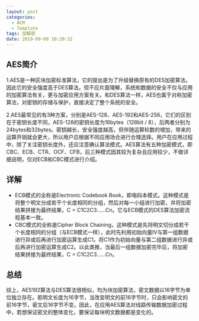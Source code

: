 ```yaml
---
layout: post
categories:
  - ACM
  - Template
tags: 加解密
date: 2019-09-09 10:20:32
---
```


## AES简介
  1.AES是一种区块加密标准算法，它的提出是为了升级替换原有的DES加密算法。因此它的安全强度高于DES算法。但不应片面理解，系统和数据的安全不仅与应用的加密算法有关，更与加密应用方案有关。和DES算法一样，AES也属于对称加密算法，对密钥的存储与保护，直接决定了整个系统的安全。

  2.AES最常见的有3种方案，分别是AES-128、AES-192和AES-256，它们的区别在于密钥长度不同，AES-128的密钥长度为16bytes（128bit / 8），后两者分别为24bytes和32bytes。密钥越长，安全强度越高，但伴随运算轮数的增加，带来的运算开销就会更大，所以用户应根据不同应用场合进行合理选择。用户在应用过程中，除了关注密钥长度外，还应注意确认算法模式。AES算法有五种加密模式，即CBC、ECB、CTR、OCF、CFB，后三种模式因其较为复杂且应用较少，不做详细说明，仅对ECB和CBC模式进行介绍。

## 详解
 - ECB模式的全称是Electronic Codebook Book，即电码本模式。这种模式是将整个明文分成若干个长度相同的分组，然后对每一小组进行加密，并将加密结果拼接为最终结果，C = C1C2C3......Cn。它与ECB模式的DES算法加密流程基本一致。
 - CBC模式的全称是Cipher Block Chaining，这种模式是先将明文切分成若干个长度相同的分组（与ECB模式一样），此时先利用初始向量IV与第一组数据进行异或后再进行加密运算生成C1。将C1作为初始向量与第二组数据进行异或后再进行加密运算生成C2。以此类推，当最后一组数据加密完毕后，将加密结果拼接为最终结果，C = C1C2C3......Cn。
 
## 总结

综上，AES192算法与DES算法很相似，均为块加密算法，密文数据以16字节为单位独立存在。若明文长度为16字节，当改变明文的前16字节时，只会影响密文的前16字节，密文后16字节不变。因此，在应用AES算法对线路传输数据加密过程中，若想保证密文的整体变化，要保证每块明文数据都是变化的。
